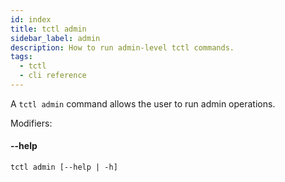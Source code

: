 ```yaml
---
id: index
title: tctl admin
sidebar_label: admin
description: How to run admin-level tctl commands.
tags:
  - tctl
  - cli reference
---
```


A `tctl admin` command allows the user to run admin operations.

Modifiers:

#### --help

`tctl admin [--help | -h]`
